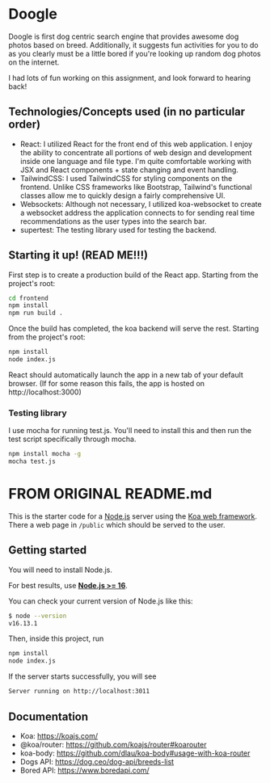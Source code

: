 # Doogle
Doogle is first dog centric search engine that provides awesome dog photos based on breed. Additionally, it suggests fun activities for you to do as you clearly must be a little bored if you're looking up random dog photos on the internet.

I had lots of fun working on this assignment, and look forward to hearing back!

## Technologies/Concepts used (in no particular order)
- React: I utilized React for the front end of this web application. I enjoy the ability to concentrate all portions of web design and development inside one language and file type. I'm quite comfortable working with JSX and React components + state changing and event handling.
- TailwindCSS: I used TailwindCSS for styling components on the frontend. Unlike CSS frameworks like Bootstrap, Tailwind's functional classes allow me to quickly design a fairly comprehensive UI.
- Websockets: Although not necessary, I utilized koa-websocket to create a websocket address the application connects to for sending real time recommendations as the user types into the search bar.
- supertest: The testing library used for testing the backend.

## Starting it up! (READ ME!!!)
First step is to create a production build of the React app.
Starting from the project's root:
```sh
cd frontend
npm install
npm run build .
```

Once the build has completed, the koa backend will serve the rest.
Starting from the project's root:
```sh
npm install
node index.js
```

React should automatically launch the app in a new tab of your default browser.
(If for some reason this fails, the app is hosted on http://localhost:3000)

### Testing library
I use mocha for running test.js. You'll need to install this and then run the test script
specifically through mocha.
```sh
npm install mocha -g
mocha test.js
```

# FROM ORIGINAL README.md
This is the starter code for a [Node.js](https://nodejs.org/en/about/) server
using the [Koa web framework](https://koajs.com/). There a web page in
`/public` which should be served to the user.

## Getting started

You will need to install Node.js.

For best results, use [**Node.js >= 16**](https://nodejs.org/).



You can check your current version of Node.js like this:

```sh
$ node --version
v16.13.1
```

Then, inside this project, run

```sh
npm install
node index.js
```

If the server starts successfully, you will see

```sh
Server running on http://localhost:3011
```

## Documentation

- Koa: https://koajs.com/
- @koa/router: https://github.com/koajs/router#koarouter
- koa-body: https://github.com/dlau/koa-body#usage-with-koa-router
- Dogs API: https://dog.ceo/dog-api/breeds-list
- Bored API: https://www.boredapi.com/

